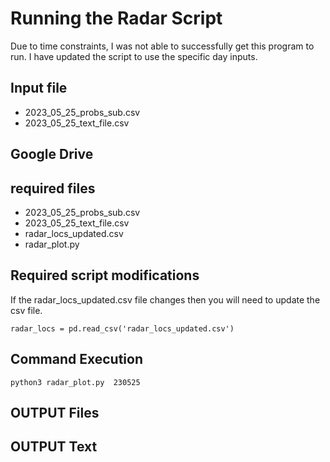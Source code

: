 # Running the Radar Script 

Due to time constraints, I was not able to successfully get this program to run. I have updated the script to use the specific day inputs. 


## Input file 

* 2023_05_25_probs_sub.csv
* 2023_05_25_text_file.csv

## Google Drive 

## required files 

* 2023_05_25_probs_sub.csv
* 2023_05_25_text_file.csv
* radar_locs_updated.csv
* radar_plot.py

## Required script modifications

If the radar_locs_updated.csv file changes then you will need to update the csv file.

```
radar_locs = pd.read_csv('radar_locs_updated.csv')
```

## Command Execution 

```
python3 radar_plot.py  230525
```


## OUTPUT Files



## OUTPUT Text 